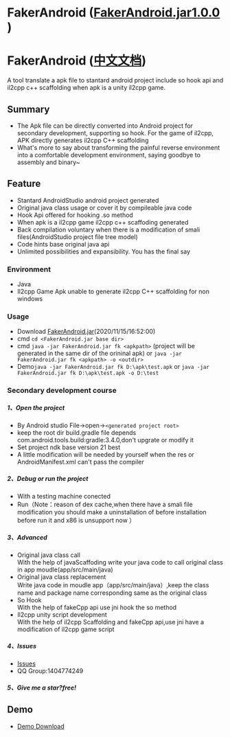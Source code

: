 # FakerAndroid ([FakerAndroid.jar1.0.0 ](https://github.com/Efaker/FakerAndroid/releases))

# FakerAndroid ([中文文档](https://github.com/Efaker/FakerAndroid/blob/main/CHINESE.md))
A tool translate a apk file to stantard android project include so hook api and il2cpp c++ scaffolding when apk is a unity il2cpp game.
## Summary
- The Apk file can be directly converted into Android project for secondary development, supporting so hook. For the game of il2cpp, APK directly generates il2cpp C++ scaffolding
- What's more to say about transforming the painful reverse environment into a comfortable development environment, saying goodbye to assembly and binary~ 
## Feature
- Stantard AndroidStudio android project generated
- Original java class usage or cover it by compileable java code
- Hook Api offered for hooking .so method 
- When apk is a il2cpp game il2cpp c++ scaffoding generated
- Back compilation voluntary when there is a modification of smali files(AndroidStudio project file tree model)
- Code hints base original java api
- Unlimited possibilities and expansibility. You has the final say
### Environment
- Java
- Il2cpp Game Apk unable to generate il2cpp C++ scaffolding for non windows
### Usage
- Download [FakerAndroid.jar](https://github.com/Efaker/FakerAndroid/releases)(2020/11/15/16:52:00)
- cmd ```cd <FakerAndroid.jar base dir>``` 
- cmd ```java -jar FakerAndroid.jar fk <apkpath>``` (project will be generated in the same dir of the orininal apk) or ```java -jar FakerAndroid.jar fk <apkpath> -o <outdir>```
- Demo```java -jar FakerAndroid.jar fk D:\apk\test.apk``` or ```java -jar FakerAndroid.jar fk D:\apk\test.apk -o D:\test```
### Secondary development course
##### 1、Open the project
- By Android studio File->open->```<generated project root>```
- keep the root dir build.gradle file depends com.android.tools.build:gradle:3.4.0,don't upgrate or modify it
- Set project ndk base version 21 best
- A little modification will be needed by yourself when the res or AndroidManifest.xml can't pass the compiler 
##### 2、Debug or run the project
- With a testing machine conected
- Run（Note：reason of dex cache,when there have a smali file modification you should make a uninstallation of before installation before run it and x86 is unsupport now ）
##### 3、Advanced
- Original java class call  
  With the help of javaScaffoding write your java code to call original class in app moudle(app/src/main/java) 
- Original java class replacement      
  Write java code in moudle app（app/src/main/java）,keep the class name and package name corresponding same as the original class
- So Hook  
  With the help of fakeCpp api use jni hook the so method
- Il2cpp unity script development  
  With the help of il2cpp Scaffolding and fakeCpp api,use jni have a modification of il2cpp game script
##### 4、Issues
- [Issues](https://github.com/Efaker/FakerAndroid/issues)
- QQ Group:1404774249
##### 5、Give me a star?free!           
## Demo
- [Demo Download](https://github.com/Efaker/FakerAndroid-Demos/releases/tag/BasicDemo1)








        
        
        
        
        
      
                
 








